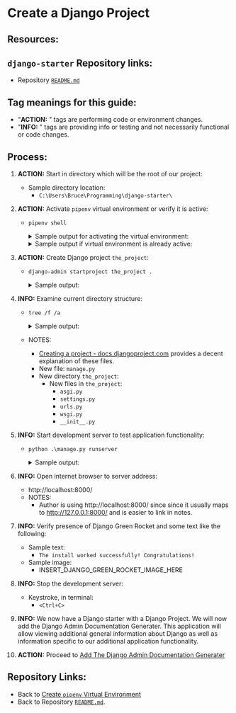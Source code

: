 # Create a Django Project

## Resources:

## `django-starter` Repository links:
* Repository [`README.md`](../README.md)

## Tag meanings for this guide:
* "**ACTION:** " tags are performing code or environment changes.
* "**INFO:** " tags are providing info or testing and not necessarily functional or code changes.


## Process:

1. **ACTION:** Start in directory which will be the root of our project:
    * Sample directory location:
        * `C:\Users\Bruce\Programming\django-starter\`

1. **ACTION:** Activate `pipenv` virtual environment or verify it is active:
    * `pipenv shell`
        <details>
        <summary>Sample output for activating the virtual environment:</summary>

            PS C:\Users\Bruce\Programming\django-starter> pipenv shell
            Launching subshell in virtual environment...
            PowerShell 7.2.6
            Copyright (c) Microsoft Corporation.

            https://aka.ms/powershell
            Type 'help' to get help.

            PS C:\Users\Bruce\Programming\django-starter>
        </details>

        <details>
        <summary>Sample output if virtual environment is already active:</summary>

            PS C:\Users\Bruce\Programming\django-starter> pipenv shell
            Shell for C:\Users\Bruce\.virtualenvs\django-starter-sM6xjp8- already activated.
            No action taken to avoid nested environments.
            PS C:\Users\Bruce\Programming\django-starter>
        </details>

1. **ACTION:** Create Django project `the_project`:
    * `django-admin startproject the_project .`
        <details>
        <summary>Sample output:</summary>

            PS C:\Users\Bruce\Programming\django-starter> django-admin startproject the_project .
            PS C:\Users\Bruce\Programming\django-starter>
        </details>
    
1. **INFO:** Examine current directory structure:
    * `tree /f /a`
        <details>
        <summary>Sample output:</summary>

            PS C:\Users\Bruce\Programming\django-starter> tree /f /a
            Folder PATH listing for volume OS
            Volume serial number is CC00-DD12
            C:.
            |   .gitignore
            |   LICENSE
            |   manage.py
            |   Pipfile
            |   Pipfile.lock
            |   README.md
            |
            +---notes
            |       00_useful_commands_and_links.md
            |       01_how_to_create_this_repository.md
            |       02_create_virtual_environment.md
            |       03_create_django_project.md
            |
            \---the_project
                    asgi.py
                    settings.py
                    urls.py
                    wsgi.py
                    __init__.py

            PS C:\Users\Bruce\Programming\django-starter>
        </details>
    * NOTES:
        * [Creating a project - docs.djangoproject.com](https://docs.djangoproject.com/en/4.0/intro/tutorial01/#creating-a-project) provides a decent explanation of these files.
        * New file: `manage.py`
        * New directory `the_project`:
            * New files in `the_project`:
                * `asgi.py`
                * `settings.py`
                * `urls.py`
                * `wsgi.py`
                * `__init__.py`

1. **INFO:** Start development server to test application functionality:
    * `python .\manage.py runserver`
        <details>
        <summary>Sample output:</summary>

            PS C:\Users\Bruce\Programming\django-starter> python .\manage.py runserver
            Watching for file changes with StatReloader
            Performing system checks...

            System check identified no issues (0 silenced).

            You have 18 unapplied migration(s). Your project may not work properly until you apply the migrations for app(s): admin, auth, contenttypes, sessions.
            Run 'python manage.py migrate' to apply them.
            September 17, 2022 - 21:11:23
            Django version 4.0, using settings 'the_project.settings'
            Starting development server at http://127.0.0.1:8000/
            Quit the server with CTRL-BREAK.
        </details>

1. **INFO:** Open internet browser to server address:
    * http://localhost:8000/
    * NOTES:
        * Author is using http://localhost:8000/ since since it usually maps to http://127.0.0.1:8000/ and is easier to link in notes.

1. **INFO:** Verify presence of Django Green Rocket and some text like the following:
    * Sample text:
        * `The install worked successfully! Congratulations!`
    * Sample image:
        * INSERT_DJANGO_GREEN_ROCKET_IMAGE_HERE

1. **INFO:** Stop the development server:
    * Keystroke, in terminal:
        * `<Ctrl+C>`

1. **INFO:** We now have a Django starter with a Django Project. We will now add the Django Admin Documentation Generater. This application will allow viewing additional general information about Django as well as information specific to our additional application functionality.

1. **ACTION:** Proceed to [Add The Django Admin Documentation Generater](./04_add_django_admin_documentation_generator.md)


## Repository Links:
* Back to [Create `pipenv` Virtual Environment](./02_create_virtual_environment.md)
* Back to Repository [`README.md`](../README.md).
